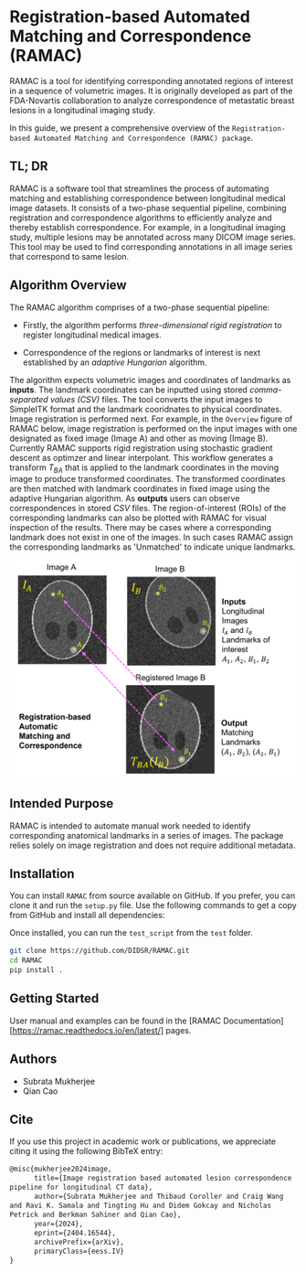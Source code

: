 # **Registration-based Automated Matching and Correspondence (RAMAC)** 

RAMAC is a tool for identifying corresponding annotated regions of interest in a sequence of volumetric images. It is originally developed as part of the FDA-Novartis collaboration to analyze correspondence of metastatic breast lesions in a longitudinal imaging study.

In this guide, we present a comprehensive overview of the `Registration-based Automated Matching and Correspondence (RAMAC) package`.

## TL; DR

RAMAC is a software tool that streamlines the process of automating matching and establishing correspondence between longitudinal medical image datasets. It consists of a two-phase sequential pipeline, combining registration and correspondence algorithms to efficiently analyze and thereby establish correspondence. For example, in a longitudinal imaging study, multiple lesions may be annotated across many DICOM image series. This tool may be used to find corresponding annotations in all image series that correspond to same lesion.

## Algorithm Overview

The RAMAC algorithm comprises of a two-phase sequential pipeline:
- Firstly, the algorithm performs *three-dimensional rigid registration* to register longitudinal medical images.

- Correspondence of the regions or landmarks of interest is next established by an *adaptive Hungarian* algorithm.

The algorithm expects volumetric images and coordinates of landmarks as **inputs**. The landmark coordinates can be inputted using stored _comma-separated values (CSV)_ files. The tool converts the input images to SimpleITK format and the landmark cooridnates to physical coordinates. Image registration is performed next.
For example, in the `Overview` figure of RAMAC below, image registration is performed on the input images with one designated as fixed image (Image A) and other as moving (Image B). Currently RAMAC supports rigid registration using stochastic gradient descent as optimzer and linear interpolant. This workflow generates a transform $T_{BA}$ that is applied to the landmark coordinates in the moving image to produce transformed coordinates. The transformed coordinates are then matched with landmark coordinates in fixed image using the adaptive Hungarian algorithm. As **outputs** users can observe correspondences in stored _CSV_ files. The region-of-interest (ROIs) of the corresponding landmarks can also be plotted with RAMAC for visual inspection of the results. There may be cases where a corresponding landmark does not exist in one of the images. In such cases RAMAC assign the corresponding landmarks as 'Unmatched' to indicate unique landmarks. 

![Overview](ramac_overview.png)

## Intended Purpose

RAMAC is intended to automate manual work needed to identify corresponding anatomical landmarks in a series of images. The package relies solely on image registration and does not require additional metadata.

## Installation

You can install `RAMAC` from source available on GitHub. If you prefer, you can clone it and run the `setup.py` file. Use the following commands to get a copy from GitHub and install all dependencies:

Once installed, you can run the `test_script` from the `test` folder.

```bash
git clone https://github.com/DIDSR/RAMAC.git
cd RAMAC
pip install .
```

## Getting Started

User manual and examples can be found in the [RAMAC Documentation][https://ramac.readthedocs.io/en/latest/] pages.

## Authors
- Subrata Mukherjee
- Qian Cao

## Cite

If you use this project in academic work or publications, we appreciate citing it using the following BibTeX entry:

```
@misc{mukherjee2024image,
      title={Image registration based automated lesion correspondence pipeline for longitudinal CT data}, 
      author={Subrata Mukherjee and Thibaud Coroller and Craig Wang and Ravi K. Samala and Tingting Hu and Didem Gokcay and Nicholas Petrick and Berkman Sahiner and Qian Cao},
      year={2024},
      eprint={2404.16544},
      archivePrefix={arXiv},
      primaryClass={eess.IV}
}
```
